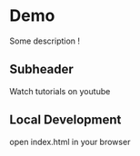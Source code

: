 # Demo

Some description !

## Subheader

Watch tutorials on youtube

## Local Development
open index.html in your browser
